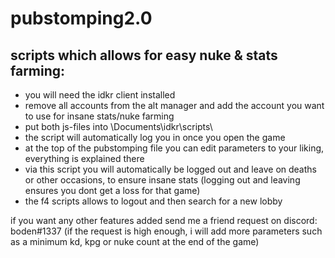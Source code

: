 # pubstomping2.0
## scripts which allows for easy nuke & stats farming:

- you will need the idkr client installed
- remove all accounts from the alt manager and add the account you want to use for insane stats/nuke farming
- put both js-files into \Documents\idkr\scripts\
- the script will automatically log you in once you open the game
- at the top of the pubstomping file you can edit parameters to your liking, everything is explained there
- via this script you will automatically be logged out and leave on deaths or other occasions, to ensure insane stats (logging out and leaving ensures you dont get a loss for that game)
- the f4 scripts allows to logout and then search for a new lobby

if you want any other features added send me a friend request on discord: boden#1337
(if the request is high enough, i will add more parameters such as a minimum kd, kpg or nuke count at the end of the game)
